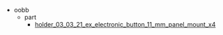* oobb
  * part
    * [holder_03_03_21_ex_electronic_button_11_mm_panel_mount_x4](oobb/part/holder_03_03_21_ex_electronic_button_11_mm_panel_mount_x4)
